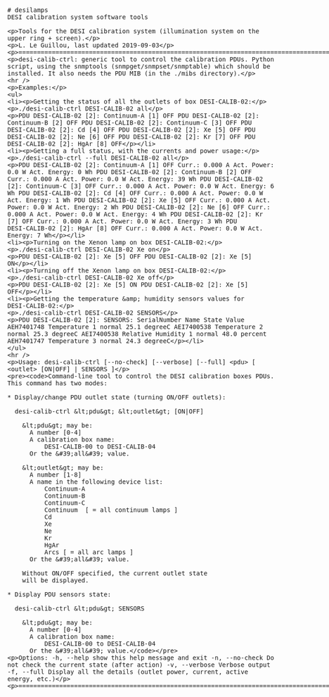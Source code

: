 <xmp>
# desilamps
DESI calibration system software tools

Tools for the DESI calibration system (illumination system on the upper ring + screen).

L. Le Guillou, last updated 2019-09-03

============================================================================================

desi-calib-ctrl: generic tool to control the calibration PDUs. Python script, using
                 the snmptools (snmpget/snmpset/snmptable) which should be installed.
		 It also needs the PDU MIB (in the ./mibs directory).

--------------------------------------------------------------------------------------------

Examples:

* Getting the status of all the outlets of box DESI-CALIB-02:

  ./desi-calib-ctrl DESI-CALIB-02 all

  PDU DESI-CALIB-02 [2]: Continuum-A  [1] OFF
  PDU DESI-CALIB-02 [2]: Continuum-B  [2] OFF
  PDU DESI-CALIB-02 [2]: Continuum-C  [3] OFF
  PDU DESI-CALIB-02 [2]: Cd           [4] OFF
  PDU DESI-CALIB-02 [2]: Xe           [5] OFF
  PDU DESI-CALIB-02 [2]: Ne           [6] OFF
  PDU DESI-CALIB-02 [2]: Kr           [7] OFF
  PDU DESI-CALIB-02 [2]: HgAr         [8] OFF

* Getting a full status, with the currents and power usage:

  ./desi-calib-ctrl --full DESI-CALIB-02 all

  PDU DESI-CALIB-02 [2]: Continuum-A [1] OFF  Curr.: 0.000 A  Act. Power: 0.0 W  Act. Energy:  0 Wh
  PDU DESI-CALIB-02 [2]: Continuum-B [2] OFF  Curr.: 0.000 A  Act. Power: 0.0 W  Act. Energy: 39 Wh
  PDU DESI-CALIB-02 [2]: Continuum-C [3] OFF  Curr.: 0.000 A  Act. Power: 0.0 W  Act. Energy:  6 Wh
  PDU DESI-CALIB-02 [2]: Cd          [4] OFF  Curr.: 0.000 A  Act. Power: 0.0 W  Act. Energy:  1 Wh
  PDU DESI-CALIB-02 [2]: Xe          [5] OFF  Curr.: 0.000 A  Act. Power: 0.0 W  Act. Energy:  2 Wh
  PDU DESI-CALIB-02 [2]: Ne          [6] OFF  Curr.: 0.000 A  Act. Power: 0.0 W  Act. Energy:  4 Wh
  PDU DESI-CALIB-02 [2]: Kr          [7] OFF  Curr.: 0.000 A  Act. Power: 0.0 W  Act. Energy:  3 Wh
  PDU DESI-CALIB-02 [2]: HgAr        [8] OFF  Curr.: 0.000 A  Act. Power: 0.0 W  Act. Energy:  7 Wh

* Turning on the Xenon lamp on box DESI-CALIB-02:

  ./desi-calib-ctrl DESI-CALIB-02 Xe on

  PDU DESI-CALIB-02 [2]: Xe           [5] OFF
  PDU DESI-CALIB-02 [2]: Xe           [5]  ON

* Turning off the Xenon lamp on box DESI-CALIB-02:

  ./desi-calib-ctrl DESI-CALIB-02 Xe off

  PDU DESI-CALIB-02 [2]: Xe           [5]  ON
  PDU DESI-CALIB-02 [2]: Xe           [5] OFF

* Getting the temperature & humidity sensors values for DESI-CALIB-02:

  ./desi-calib-ctrl DESI-CALIB-02 SENSORS

  PDU DESI-CALIB-02 [2]: SENSORS: 
      SerialNumber  Name                  State                 Value
      AEH7401748    Temperature 1         normal                25.1  degreeC
      AEI7400538    Temperature 2         normal                25.3  degreeC
      AEI7400538    Relative Humidity 1   normal                48.0  percent
      AEH7401747    Temperature 3         normal                24.3  degreeC

--------------------------------------------------------------------------------------------

Usage: 
    desi-calib-ctrl [--no-check] [--verbose] [--full] <pdu> [ <outlet> [ON|OFF] | SENSORS ]

    Command-line tool to control the DESI calibration boxes PDUs.
    This command has two modes:

    * Display/change PDU outlet state (turning ON/OFF outlets):

      desi-calib-ctrl <pdu> <outlet> [ON|OFF]

        <pdu> may be:
          A number [0-4]
          A calibration box name: 
              DESI-CALIB-00 to DESI-CALIB-04
          Or the 'all' value.

        <outlet> may be:
          A number [1-8]
          A name in the following device list: 
              Continuum-A
              Continuum-B
              Continuum-C
              Continuum  [ = all continuum lamps ]              
              Cd
              Xe
              Ne
              Kr
              HgAr
              Arcs [ = all arc lamps ]
          Or the 'all' value.

        Without ON/OFF specified, the current outlet state
        will be displayed.

    * Display PDU sensors state:

      desi-calib-ctrl <pdu> SENSORS

        <pdu> may be:
          A number [0-4]
          A calibration box name:
              DESI-CALIB-00 to DESI-CALIB-04
          Or the 'all' value.
    

Options:
  -h, --help      show this help message and exit
  -n, --no-check  Do not check the current state (after action)
  -v, --verbose   Verbose output
  -f, --full      Display all the details (outlet power, current, active
                  energy, etc.)

============================================================================================
</xmp>
